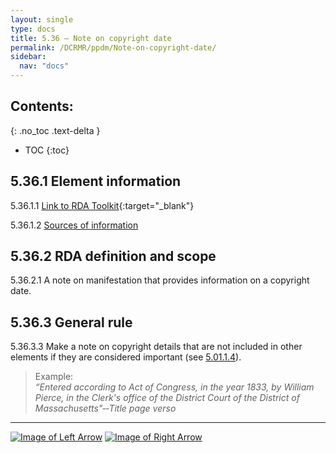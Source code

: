 ```yaml
---
layout: single
type: docs
title: 5.36 — Note on copyright date
permalink: /DCRMR/ppdm/Note-on-copyright-date/
sidebar:
  nav: "docs"
---
```


## Contents:
{: .no_toc .text-delta }

- TOC
{:toc}

## 5.36.1 Element information

<a name="5.36.1.1">5.36.1.1</a> [Link to RDA Toolkit](https://beta.rdatoolkit.org/Content/Index?externalId=en-US_ala-ecaba0d1-b8ef-3549-9e6e-29685004e392){:target="_blank"}

<a name="5.36.1.2">5.36.1.2</a> [Sources of information](/DCRMR/additional-notes/#9011-sources-of-information)

## 5.36.2 RDA definition and scope

<a name="5.36.2.1">5.36.2.1</a> A note on manifestation that provides information on a copyright date.

## 5.36.3 General rule 

<a name="5.36.3.3">5.36.3.3</a> Make a note on copyright details that are not included in other elements if they are considered important (see [5.01.1.4](/DCRMR/ppdm/#5.01.1.4)).

>Example:  
><CITE>“Entered according to Act of Congress, in the year 1833, by William Pierce, in the Clerk's office of the District Court of the District of Massachusetts"&#8208;&#8208;Title page verso</CITE>

---

[![Image of Left Arrow](https://rbms-bsc.github.io/DCRMR/assets/pictures/navigation/Arrow_Left.png "5.35 — Copyright date")](/DCRMR/ppdm/Copyright-date/) [![Image of Right Arrow](https://rbms-bsc.github.io/DCRMR/assets/pictures/navigation/Arrow_Right.png "6 — Physical Description")](/DCRMR/phys-desc/)
